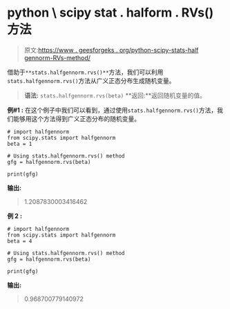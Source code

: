# python \ scipy stat . halform . RVs()方法

> 原文:[https://www . geesforgeks . org/python-scipy-stats-half gennorm-RVs-method/](https://www.geeksforgeeks.org/python-scipy-stats-halfgennorm-rvs-method/)

借助于`**stats.halfgennorm.rvs()**`方法，我们可以利用`stats.halfgennorm.rvs()`方法从广义正态分布生成随机变量。

> **语法:** `stats.halfgennorm.rvs(beta)`
> **返回:**返回随机变量的值。

**例#1 :**
在这个例子中我们可以看到，通过使用`stats.halfgennorm.rvs()`方法，我们能够用这个方法得到广义正态分布的随机变量。

```
# import halfgennorm
from scipy.stats import halfgennorm
beta = 1

# Using stats.halfgennorm.rvs() method
gfg = halfgennorm.rvs(beta)

print(gfg)
```

**输出:**

> 1.2087830003416462

**例 2 :**

```
# import halfgennorm
from scipy.stats import halfgennorm
beta = 4

# Using stats.halfgennorm.rvs() method
gfg = halfgennorm.rvs(beta)

print(gfg)
```

**输出:**

> 0.968700779140972